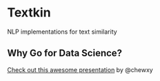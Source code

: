 # Textkin
NLP implementations for text similarity

## Why Go for Data Science?
[Check out this awesome presentation](https://speakerdeck.com/chewxy/data-science-in-go) by @chewxy
